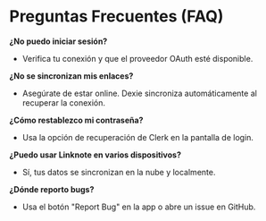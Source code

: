 # Preguntas Frecuentes (FAQ)

**¿No puedo iniciar sesión?**
- Verifica tu conexión y que el proveedor OAuth esté disponible.

**¿No se sincronizan mis enlaces?**
- Asegúrate de estar online. Dexie sincroniza automáticamente al recuperar la conexión.

**¿Cómo restablezco mi contraseña?**
- Usa la opción de recuperación de Clerk en la pantalla de login.

**¿Puedo usar Linknote en varios dispositivos?**
- Sí, tus datos se sincronizan en la nube y localmente.

**¿Dónde reporto bugs?**
- Usa el botón "Report Bug" en la app o abre un issue en GitHub.
